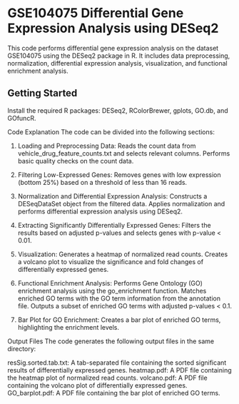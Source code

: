 # GSE104075 Differential Gene Expression Analysis using DESeq2

This code performs differential gene expression analysis on the dataset GSE104075 using the DESeq2 package in R. It includes data preprocessing, normalization, differential expression analysis, visualization, and functional enrichment analysis.

## Getting Started
Install the required R packages: DESeq2, RColorBrewer, gplots, GO.db, and GOfuncR. 
   
Code Explanation
The code can be divided into the following sections:

1) Loading and Preprocessing Data:
Reads the count data from vehicle_drug_feature_counts.txt and selects relevant columns.
Performs basic quality checks on the count data.

2) Filtering Low-Expressed Genes:
Removes genes with low expression (bottom 25%) based on a threshold of less than 16 reads.

3) Normalization and Differential Expression Analysis:
Constructs a DESeqDataSet object from the filtered data.
Applies normalization and performs differential expression analysis using DESeq2.

4) Extracting Significantly Differentially Expressed Genes:
Filters the results based on adjusted p-values and selects genes with p-value < 0.01.

5) Visualization:
Generates a heatmap of normalized read counts.
Creates a volcano plot to visualize the significance and fold changes of differentially expressed genes.

6) Functional Enrichment Analysis:
Performs Gene Ontology (GO) enrichment analysis using the go_enrichment function.
Matches enriched GO terms with the GO term information from the annotation file.
Outputs a subset of enriched GO terms with adjusted p-values < 0.1.

7) Bar Plot for GO Enrichment:
Creates a bar plot of enriched GO terms, highlighting the enrichment levels.

Output Files
The code generates the following output files in the same directory:

resSig.sorted.tab.txt: A tab-separated file containing the sorted significant results of differentially expressed genes.
heatmap.pdf: A PDF file containing the heatmap plot of normalized read counts.
volcano.pdf: A PDF file containing the volcano plot of differentially expressed genes.
GO_barplot.pdf: A PDF file containing the bar plot of enriched GO terms.
